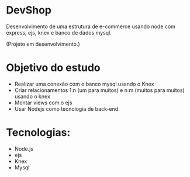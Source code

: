 # DevShop
Desenvolvimento de uma estrutura de e-commerce usando node com express, ejs, knex e banco de dados mysql.

(Projeto em desenvolvimento.)

# Objetivo do estudo
- Realizar uma conexão com o banco mysql usando o Knex
- Criar relacionamentos 1:n (um para muitos) e n:m (muitos para muitos) usando o knex
- Montar views com o ejs
- Usar Nodejs como tecnologia de back-end.

# Tecnologias:
- Node.js
- ejs
- Knex
- Mysql

